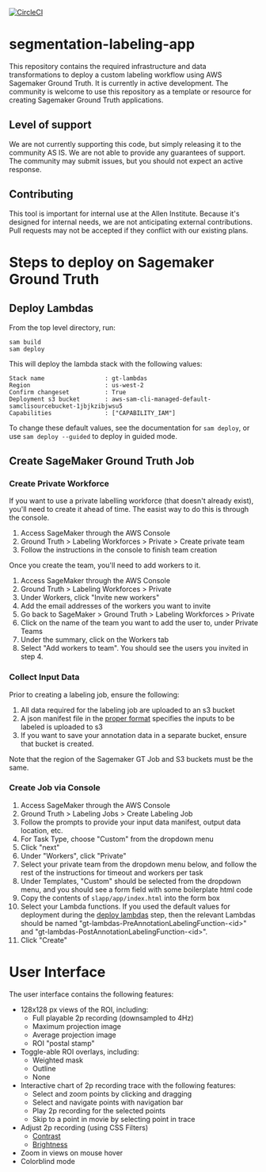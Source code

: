 [![CircleCI](https://circleci.com/gh/AllenInstitute/segmentation-labeling-app.svg?style=svg)](https://circleci.com/gh/AllenInstitute/segmentation-labeling-app)

# segmentation-labeling-app
This repository contains the required infrastructure and data transformations to deploy a custom labeling workflow using AWS Sagemaker Ground Truth. It is currently in active development. The community is welcome to use this repository as a template or resource for creating Sagemaker Ground Truth applications.

## Level of support
We are not currently supporting this code, but simply releasing it to the community AS IS. We are not able to provide any guarantees of support.  The community may submit issues, but you should not expect an active response.

## Contributing
This tool is important for internal use at the Allen Institute. Because it's designed for internal needs, we are not anticipating external contributions. Pull requests may not be accepted if they conflict with our existing plans.

# Steps to deploy on Sagemaker Ground Truth

## Deploy Lambdas
From the top level directory, run:

```console
sam build
sam deploy
```

This will deploy the lambda stack with the following values:
```
Stack name                 : gt-lambdas
Region                     : us-west-2
Confirm changeset          : True
Deployment s3 bucket       : aws-sam-cli-managed-default-samclisourcebucket-1jbjkzibjwsu5
Capabilities               : ["CAPABILITY_IAM"]
```

To change these default values, see the documentation for `sam deploy`,
or use `sam deploy --guided` to deploy in guided mode.

## Create SageMaker Ground Truth Job

### Create Private Workforce
If you want to use a private labelling workforce (that doesn't already exist), you'll need to create it ahead of time. The easist way to do this is through the console.

1. Access SageMaker through the AWS Console
2. Ground Truth > Labeling Workforces > Private > Create private team
3. Follow the instructions in the console to finish team creation

Once you create the team, you'll need to add workers to it. 

1. Access SageMaker through the AWS Console
2. Ground Truth > Labeling Workforces > Private
3. Under Workers, click "Invite new workers"
4. Add the email addresses of the workers you want to invite
5. Go back to SageMaker > Ground Truth > Labeling Workforces > Private
6. Click on the name of the team you want to add the user to, under Private Teams
7. Under the summary, click on the Workers tab
8. Select "Add workers to team". You should see the users you invited in step 4.


### Collect Input Data
Prior to creating a labeling job, ensure the following:
1. All data required for the labeling job are uploaded to an s3 bucket 
2. A json manifest file in the [proper format](https://docs.aws.amazon.com/sagemaker/latest/dg/sms-data-input.html) specifies the inputs to be labeled is uploaded to s3
3. If you want to save your annotation data in a separate bucket, ensure that bucket is created.

Note that the region of the Sagemaker GT Job and S3 buckets must be the same.

### Create Job via Console
1. Access SageMaker through the AWS Console
2. Ground Truth > Labeling Jobs > Create Labeling Job
3. Follow the prompts to provide your input data manifest, output data location, etc.
4. For Task Type, choose "Custom" from the dropdown menu
5. Click "next"
6. Under "Workers", click "Private"
7. Select your private team from the dropdown menu below, and follow the rest of the instructions for timeout and workers per task
8. Under Templates, "Custom" should be selected from the dropdown menu, and you should see a form field with some boilerplate html code
9. Copy the contents of `slapp/app/index.html` into the form box
10. Select your Lambda functions. If you used the default values for deployment during the [deploy lambdas](##deploy-lambdas) step, then the relevant Lambdas should be named "gt-lambdas-PreAnnotationLabelingFunction-\<id\>"
and "gt-lambdas-PostAnnotationLabelingFunction-\<id\>".
11. Click "Create"

# User Interface

The user interface contains the following features:
* 128x128 px views of the ROI, including:
    - Full playable 2p recording (downsampled to 4Hz)
    - Maximum projection image
    - Average projection image
    - ROI "postal stamp"
* Toggle-able ROI overlays, including:
    - Weighted mask
    - Outline
    - None
* Interactive chart of 2p recording trace with the following features:
    - Select and zoom points by clicking and dragging
    - Select and navigate points with navigation bar
    - Play 2p recording for the selected points
    - Skip to a point in movie by selecting point in trace
* Adjust 2p recording (using CSS Filters)
    - [Contrast](https://developer.mozilla.org/en-US/docs/Web/CSS/filter-function/brightness)
    - [Brightness](https://developer.mozilla.org/en-US/docs/Web/CSS/filter-function/contrast)
* Zoom in views on mouse hover
* Colorblind mode
